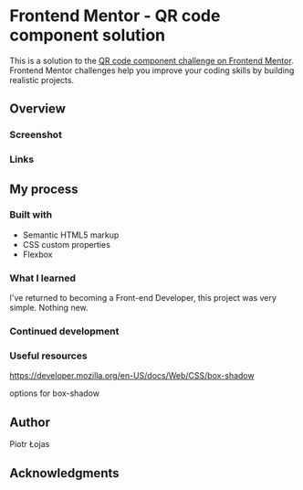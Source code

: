 # Frontend Mentor - QR code component solution

This is a solution to the [QR code component challenge on Frontend Mentor](https://www.frontendmentor.io/challenges/qr-code-component-iux_sIO_H). Frontend Mentor challenges help you improve your coding skills by building realistic projects. 

## Overview

### Screenshot



### Links


## My process

### Built with

- Semantic HTML5 markup
- CSS custom properties
- Flexbox

### What I learned

I've returned to becoming a Front-end Developer, this project was very simple. Nothing new.  

### Continued development


### Useful resources

https://developer.mozilla.org/en-US/docs/Web/CSS/box-shadow  

options for box-shadow


## Author

Piotr Łojas

## Acknowledgments


